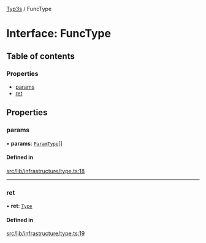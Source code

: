 [Typ3s](../README.md) / FuncType

# Interface: FuncType

## Table of contents

### Properties

- [params](FuncType.md#params)
- [ret](FuncType.md#ret)

## Properties

### params

• **params**: [`ParamType`](ParamType.md)[]

#### Defined in

[src/lib/infrastructure/type.ts:18](https://github.com/data7expressions/typ3s/blob/0755677/src/lib/infrastructure/type.ts#L18)

___

### ret

• **ret**: [`Type`](../classes/Type.md)

#### Defined in

[src/lib/infrastructure/type.ts:19](https://github.com/data7expressions/typ3s/blob/0755677/src/lib/infrastructure/type.ts#L19)
